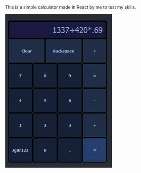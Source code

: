 This is a simple calculator made in React by me to test my skills.

![Photo of the calculator](/calculator-photo.PNG "Calculator")

